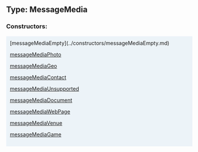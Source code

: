 ## Type: MessageMedia  

### Constructors:

<style>
.container {
    width: auto;
    overflow-x: auto;
    white-space: nowrap;
    background: #ecf3f8;
    padding: 10px;
}
</style>
<div class="container">
[messageMediaEmpty](../constructors/messageMediaEmpty.md)  

[messageMediaPhoto](../constructors/messageMediaPhoto.md)  

[messageMediaGeo](../constructors/messageMediaGeo.md)  

[messageMediaContact](../constructors/messageMediaContact.md)  

[messageMediaUnsupported](../constructors/messageMediaUnsupported.md)  

[messageMediaDocument](../constructors/messageMediaDocument.md)  

[messageMediaWebPage](../constructors/messageMediaWebPage.md)  

[messageMediaVenue](../constructors/messageMediaVenue.md)  

[messageMediaGame](../constructors/messageMediaGame.md)  

</div>